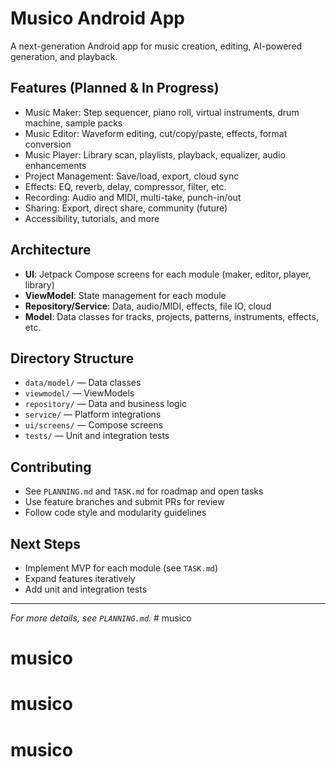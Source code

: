 # Musico Android App

A next-generation Android app for music creation, editing, AI-powered generation, and playback.

## Features (Planned & In Progress)
- Music Maker: Step sequencer, piano roll, virtual instruments, drum machine, sample packs
- Music Editor: Waveform editing, cut/copy/paste, effects, format conversion
- Music Player: Library scan, playlists, playback, equalizer, audio enhancements
- Project Management: Save/load, export, cloud sync
- Effects: EQ, reverb, delay, compressor, filter, etc.
- Recording: Audio and MIDI, multi-take, punch-in/out
- Sharing: Export, direct share, community (future)
- Accessibility, tutorials, and more

## Architecture
- **UI**: Jetpack Compose screens for each module (maker, editor, player, library)
- **ViewModel**: State management for each module
- **Repository/Service**: Data, audio/MIDI, effects, file IO, cloud
- **Model**: Data classes for tracks, projects, patterns, instruments, effects, etc.

## Directory Structure
- `data/model/` — Data classes
- `viewmodel/` — ViewModels
- `repository/` — Data and business logic
- `service/` — Platform integrations
- `ui/screens/` — Compose screens
- `tests/` — Unit and integration tests

## Contributing
- See `PLANNING.md` and `TASK.md` for roadmap and open tasks
- Use feature branches and submit PRs for review
- Follow code style and modularity guidelines

## Next Steps
- Implement MVP for each module (see `TASK.md`)
- Expand features iteratively
- Add unit and integration tests

---

*For more details, see `PLANNING.md`.* # musico
# musico
# musico
# musico
